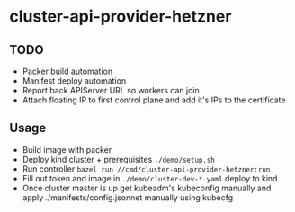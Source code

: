 # cluster-api-provider-hetzner

## TODO

- Packer build automation
- Manifest deploy automation
- Report back APIServer URL so workers can join
- Attach floating IP to first control plane and add it's IPs to the certificate

## Usage

- Build image with packer
- Deploy kind cluster + prerequisites `./demo/setup.sh`
- Run controller `bazel run //cmd/cluster-api-provider-hetzner:run`
- Fill out token and image in `./demo/cluster-dev-*.yaml` deploy to kind
- Once cluster master is up get kubeadm's kubeconfig manually and apply ./manifests/config.jsonnet manually using kubecfg
